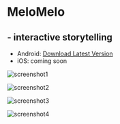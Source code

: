 # MeloMelo
## - interactive storytelling

* Android: [Download Latest Version](http://huy-le.de/melomelo/latest.apk)
* iOS: coming soon

![screenshot1](https://github.com/dreiklangdev/MeloMelo-Page/raw/master/img/screen1_framed.png "Screenshot1")

![screenshot2](https://github.com/dreiklangdev/MeloMelo-Page/raw/master/img/screen2_framed.png "Screenshot2")

![screenshot3](https://github.com/dreiklangdev/MeloMelo-Page/raw/master/img/screen3_framed.png?2 "Screenshot3")

![screenshot4](https://github.com/dreiklangdev/MeloMelo-Page/raw/master/img/screen4_framed.png "Screenshot4")
